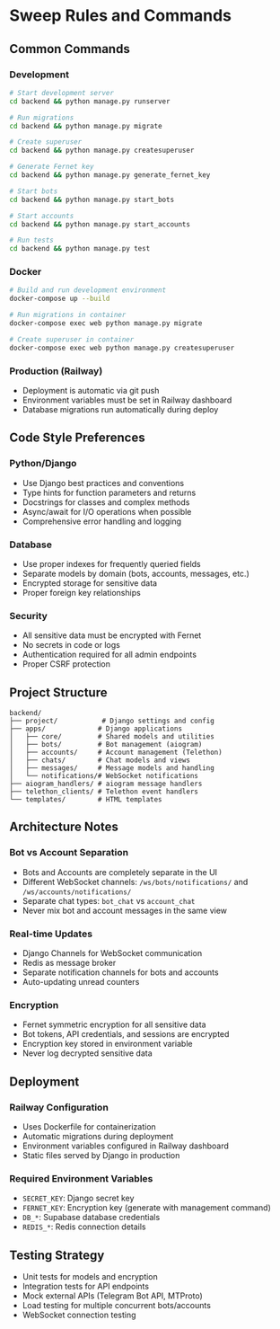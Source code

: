 # Sweep Rules and Commands

## Common Commands

### Development
```bash
# Start development server
cd backend && python manage.py runserver

# Run migrations
cd backend && python manage.py migrate

# Create superuser
cd backend && python manage.py createsuperuser

# Generate Fernet key
cd backend && python manage.py generate_fernet_key

# Start bots
cd backend && python manage.py start_bots

# Start accounts
cd backend && python manage.py start_accounts

# Run tests
cd backend && python manage.py test
```

### Docker
```bash
# Build and run development environment
docker-compose up --build

# Run migrations in container
docker-compose exec web python manage.py migrate

# Create superuser in container
docker-compose exec web python manage.py createsuperuser
```

### Production (Railway)
- Deployment is automatic via git push
- Environment variables must be set in Railway dashboard
- Database migrations run automatically during deploy

## Code Style Preferences

### Python/Django
- Use Django best practices and conventions
- Type hints for function parameters and returns
- Docstrings for classes and complex methods
- Async/await for I/O operations when possible
- Comprehensive error handling and logging

### Database
- Use proper indexes for frequently queried fields
- Separate models by domain (bots, accounts, messages, etc.)
- Encrypted storage for sensitive data
- Proper foreign key relationships

### Security
- All sensitive data must be encrypted with Fernet
- No secrets in code or logs
- Authentication required for all admin endpoints
- Proper CSRF protection

## Project Structure

```
backend/
├── project/           # Django settings and config
├── apps/             # Django applications
│   ├── core/         # Shared models and utilities
│   ├── bots/         # Bot management (aiogram)
│   ├── accounts/     # Account management (Telethon)
│   ├── chats/        # Chat models and views
│   ├── messages/     # Message models and handling
│   └── notifications/# WebSocket notifications
├── aiogram_handlers/ # aiogram message handlers
├── telethon_clients/ # Telethon event handlers
└── templates/        # HTML templates
```

## Architecture Notes

### Bot vs Account Separation
- Bots and Accounts are completely separate in the UI
- Different WebSocket channels: `/ws/bots/notifications/` and `/ws/accounts/notifications/`
- Separate chat types: `bot_chat` vs `account_chat`
- Never mix bot and account messages in the same view

### Real-time Updates
- Django Channels for WebSocket communication
- Redis as message broker
- Separate notification channels for bots and accounts
- Auto-updating unread counters

### Encryption
- Fernet symmetric encryption for all sensitive data
- Bot tokens, API credentials, and sessions are encrypted
- Encryption key stored in environment variable
- Never log decrypted sensitive data

## Deployment

### Railway Configuration
- Uses Dockerfile for containerization  
- Automatic migrations during deployment
- Environment variables configured in Railway dashboard
- Static files served by Django in production

### Required Environment Variables
- `SECRET_KEY`: Django secret key
- `FERNET_KEY`: Encryption key (generate with management command)
- `DB_*`: Supabase database credentials
- `REDIS_*`: Redis connection details

## Testing Strategy

- Unit tests for models and encryption
- Integration tests for API endpoints
- Mock external APIs (Telegram Bot API, MTProto)
- Load testing for multiple concurrent bots/accounts
- WebSocket connection testing